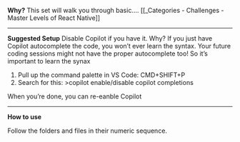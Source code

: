 
**Why?** This set will walk you through basic.... [[_Categories - Challenges - Master Levels of React Native]]

---

**Suggested Setup**
Disable Copilot if you have it.
Why? If you just have Copilot autocomplete the code, you won’t ever learn the syntax. Your future coding sessions might not have the proper autocomplete too! So it’s important to learn the synax

1. Pull up the command palette in VS Code: CMD+SHIFT+P
2. Search for this:
   \>copilot enable/disable copilot completions

When you’re done, you can re-eanble Copilot

---

**How to use**

Follow the folders and files in their numeric sequence.